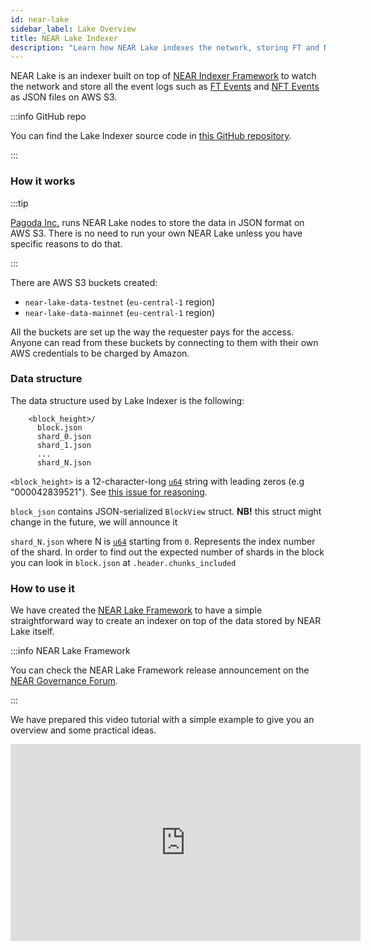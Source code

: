 ```yaml
---
id: near-lake
sidebar_label: Lake Overview
title: NEAR Lake Indexer
description: "Learn how NEAR Lake indexes the network, storing FT and NFT event logs as JSON on AWS S3."
---
```


NEAR Lake is an indexer built on top of [NEAR Indexer Framework](https://github.com/near/nearcore/tree/master/chain/indexer) to watch the network and store all the event logs such as [FT Events](https://nomicon.io/Standards/Tokens/FungibleToken/Event) and [NFT Events](https://nomicon.io/Standards/Tokens/NonFungibleToken/Event) as JSON files on AWS S3.

:::info GitHub repo

You can find the Lake Indexer source code in [this GitHub repository](https://github.com/near/near-lake-indexer/).

:::

### How it works

:::tip

[Pagoda Inc.](https://www.pagoda.co) runs NEAR Lake nodes to store the data in JSON format on AWS S3.
There is no need to run your own NEAR Lake unless you have specific reasons to do that.

:::

There are AWS S3 buckets created:

- `near-lake-data-testnet` (`eu-central-1` region)
- `near-lake-data-mainnet` (`eu-central-1` region)

All the buckets are set up the way the requester pays for the access. Anyone can read from these buckets by connecting to them with their own AWS credentials to be charged by Amazon.

### Data structure

The data structure used by Lake Indexer is the following:

```
    <block_height>/
      block.json
      shard_0.json
      shard_1.json
      ...
      shard_N.json
```

`<block_height>` is a 12-character-long [`u64`](https://doc.rust-lang.org/std/primitive.u64.html) string with leading zeros (e.g "000042839521"). See [this issue for reasoning](https://github.com/near/near-lake/issues/23).

`block_json` contains JSON-serialized `BlockView` struct. **NB!** this struct might change in the future, we will announce it

`shard_N.json` where N is [`u64`](https://doc.rust-lang.org/std/primitive.u64.html) starting from `0`. Represents the index number of the shard. In order to find out the expected number of shards in the block you can look in `block.json` at `.header.chunks_included`


### How to use it

We have created the [NEAR Lake Framework](/data-infrastructure/lake-framework/near-lake-framework) to have a simple straightforward way to create an indexer on top of the data stored by NEAR Lake itself.

:::info NEAR Lake Framework

You can check the NEAR Lake Framework release announcement on the [NEAR Governance Forum](https://gov.near.org/t/announcement-near-lake-framework-brand-new-word-in-indexer-building-approach/17668).

:::

We have prepared this video tutorial with a simple example to give you an overview and some practical ideas.

<iframe
 width="560"
 height="315"
 src="https://www.youtube.com/embed/GsF7I93K-EQ"
 title="NEAR Lake Indexer"
 frameborder="0" allow="accelerometer; autoplay; clipboard-write; encrypted-media; gyroscope; picture-in-picture"
 allowfullscreen>
</iframe>
